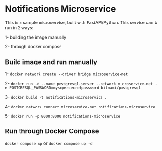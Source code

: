 # Notifications Microservice

This is a sample microservice, built with FastAPI/Python. This service can b run in 2 ways:

1- building the image manually

2- through docker compose


## Build image and run manually

1- `docker network create --driver bridge microservice-net`

2- `docker run -d --name postgresql-server --network microservice-net -e POSTGRESQL_PASSWORD=mysupersecretpassword bitnami/postgresql`

3- `docker build -t notifications-microservice .`

4- `docker network connect microservice-net notifications-microservice`

5- `docker run -p 8000:8000 notifications-microservice`


## Run through Docker Compose

`docker compose up` or `docker compose up -d`